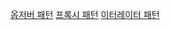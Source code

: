 [옵저버 패턴](https://gyurim.tistory.com/117)
[프록시 패턴](https://gyurim.tistory.com/118)
[이터레이터 패턴](https://gyurim.tistory.com/119)
